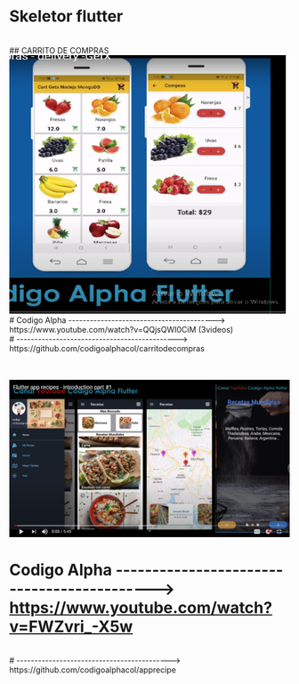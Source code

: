 # Skeletor flutter
 <br>
 ## CARRITO DE COMPRAS
 <br>
<img src="/Flutter/Imagenes/fruta.png" alt="" >
<br>
 # Codigo Alpha -----------------------------------------> https://www.youtube.com/watch?v=QQjsQWI0CiM  (3videos)
 <br>
 #              ---------------------------------------------> https://github.com/codigoalphacol/carritodecompras
 
   <br><br>
  <img src="/Flutter/Imagenes/recetas.png" alt="" >
  <br>
  # Codigo Alpha -------------------------------------------> https://www.youtube.com/watch?v=FWZvri_-X5w
  <br>
  #              -------------------------------------------> https://github.com/codigoalphacol/apprecipe
